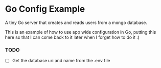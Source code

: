# Go Config Example

A tiny Go server that creates and reads users from a mongo database.

This is an example of how to use app wide configuration in Go, putting this here so that I can come back to it later when I forget how to do it :)

### TODO

- [ ] Get the database uri and name from the .env file
